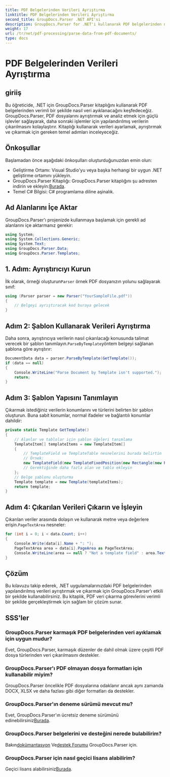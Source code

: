 ```yaml
---
title: PDF Belgelerinden Verileri Ayrıştırma
linktitle: PDF Belgelerinden Verileri Ayrıştırma
second_title: GroupDocs.Parser .NET API'si
description: GroupDocs.Parser for .NET'i kullanarak PDF belgelerinden nasıl veri ayıklayacağınızı öğrenin. PDF dosyalarını verimli bir şekilde ayrıştırmak ve işlemek için adım adım kılavuzumuzu izleyin.
weight: 17
url: /tr/net/pdf-processing/parse-data-from-pdf-documents/
type: docs
---
```

# PDF Belgelerinden Verileri Ayrıştırma

## giriiş
Bu öğreticide, .NET için GroupDocs.Parser kitaplığını kullanarak PDF belgelerinden verimli bir şekilde nasıl veri ayıklanacağını keşfedeceğiz. GroupDocs.Parser, PDF dosyalarını ayrıştırmak ve analiz etmek için güçlü işlevler sağlayarak, daha sonraki işlemler için yapılandırılmış verilerin çıkarılmasını kolaylaştırır. Kitaplığı kullanarak verileri ayarlamak, ayrıştırmak ve çıkarmak için gereken temel adımları inceleyeceğiz.
## Önkoşullar
Başlamadan önce aşağıdaki önkoşulları oluşturduğunuzdan emin olun:
- Geliştirme Ortamı: Visual Studio'yu veya başka herhangi bir uygun .NET geliştirme ortamını yükleyin.
-  GroupDocs.Parser Kitaplığı: GroupDocs.Parser kitaplığını şu adresten indirin ve ekleyin:[Burada](https://releases.groupdocs.com/parser/net/).
- Temel C# Bilgisi: C# programlama diline aşinalık.

## Ad Alanlarını İçe Aktar
GroupDocs.Parser'ı projenizde kullanmaya başlamak için gerekli ad alanlarını içe aktarmanız gerekir:
```csharp
using System;
using System.Collections.Generic;
using System.Text;
using GroupDocs.Parser.Data;
using GroupDocs.Parser.Templates;
```
## 1. Adım: Ayrıştırıcıyı Kurun
 İlk olarak, örneği oluşturun`Parser` örnek PDF dosyanızın yolunu sağlayarak sınıf:
```csharp
using (Parser parser = new Parser("YourSampleFile.pdf"))
{
    // Belgeyi ayrıştıracak kod buraya gelecek
}
```
## Adım 2: Şablon Kullanarak Verileri Ayrıştırma
 Daha sonra, ayrıştırıcıya verilerin nasıl çıkarılacağı konusunda talimat verecek bir şablon tanımlayın.`ParseByTemplate`yöntem belgeyi sağlanan şablona göre ayrıştırır:
```csharp
DocumentData data = parser.ParseByTemplate(GetTemplate());
if (data == null)
{
    Console.WriteLine("Parse Document by Template isn't supported.");
    return;
}
```
## Adım 3: Şablon Yapısını Tanımlayın
Çıkarmak istediğiniz verilerin konumlarını ve türlerini belirten bir şablon oluşturun. Buna sabit konumlar, normal ifadeler ve bağlantılı konumlar dahildir:
```csharp
private static Template GetTemplate()
{
    // Alanlar ve tablolar için şablon öğeleri tanımlama
    TemplateItem[] templateItems = new TemplateItem[]
    {
        // TemplateField ve TemplateTable nesnelerini burada belirtin
        // Örnek:
        new TemplateField(new TemplateFixedPosition(new Rectangle(new Point(35, 135), new Size(100, 10))), "FromCompany"),
        // Gerektiğinde daha fazla alan ve tablo ekleyin
    };
    // Belge şablonu oluşturma
    Template template = new Template(templateItems);
    return template;
}
```
## Adım 4: Çıkarılan Verileri Çıkarın ve İşleyin
 Çıkarılan veriler arasında dolaşın ve kullanarak metne veya değerlere erişin.`PageTextArea` nesneler:
```csharp
for (int i = 0; i < data.Count; i++)
{
    Console.Write(data[i].Name + ": ");
    PageTextArea area = data[i].PageArea as PageTextArea;
    Console.WriteLine(area == null ? "Not a template field" : area.Text);
}
```

## Çözüm
Bu kılavuzu takip ederek, .NET uygulamalarınızdaki PDF belgelerinden yapılandırılmış verileri ayrıştırmak ve çıkarmak için GroupDocs.Parser'ı etkili bir şekilde kullanabilirsiniz. Bu kitaplık, PDF veri çıkarma görevlerini verimli bir şekilde gerçekleştirmek için sağlam bir çözüm sunar.
## SSS'ler
### GroupDocs.Parser karmaşık PDF belgelerinden veri ayıklamak için uygun mudur?
Evet, GroupDocs.Parser, karmaşık düzenler de dahil olmak üzere çeşitli PDF dosya türlerinden veri çıkarılmasını destekler.
### GroupDocs.Parser'ı PDF olmayan dosya formatları için kullanabilir miyim?
GroupDocs.Parser öncelikle PDF dosyalarına odaklanır ancak aynı zamanda DOCX, XLSX ve daha fazlası gibi diğer formatları da destekler.
### GroupDocs.Parser'ın deneme sürümü mevcut mu?
 Evet, GroupDocs.Parser'ın ücretsiz deneme sürümünü edinebilirsiniz[Burada](https://releases.groupdocs.com/).
### GroupDocs.Parser belgelerini ve desteğini nerede bulabilirim?
 Bakın[dokümantasyon](https://tutorials.groupdocs.com/parser/net/) Ve[destek Forumu](https://forum.groupdocs.com/c/parser/17) GroupDocs.Parser için.
### GroupDocs.Parser için nasıl geçici lisans alabilirim?
 Geçici lisans alabilirsiniz[Burada](https://purchase.groupdocs.com/temporary-license/).
